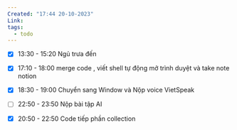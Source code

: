 ```yaml
---
Created: "17:44 20-10-2023"
Link: 
tags:
  - todo
---
```


- [x] 13:30 - 15:20 Ngủ trưa đến
- [x] 17:10 - 18:00 merge code , viết shell tự động mở trình duyệt và take note notion
- [x] 18:30 - 19:00 Chuyển sang Window và Nộp voice VietSpeak
- [ ] 22:50 - 23:50 Nộp bài tập AI
- [x] 20:50 - 22:50 Code tiếp phần collection



